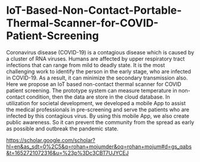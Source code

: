 # IoT-Based-Non-Contact-Portable-Thermal-Scanner-for-COVID-Patient-Screening

Coronavirus disease (COVID-19) is a contagious disease which is caused by a cluster of RNA viruses. Humans are affected by upper respiratory tract infections that can range from mild to deadly state. It is the most challenging work to identify the person in the early stage, who are infected in COVID-19. As a result, it can minimize the secondary transmission also. Here we propose an IoT based non-contact thermal scanner for COVID patient screening. The prototype system can measure temperature in non-contact condition, then the data are store in the cloud database. In utilization for societal development, we developed a mobile App to assist the medical professionals in pre-screening and serve the patients who are infected by this contagious virus. By using this mobile App, we also create public awareness. So it can prevent the community from the spread as early as possible and outbreak the pandemic state.

https://scholar.google.com/scholar?hl=en&as_sdt=0%2C5&q=rohan+mojumder&oq=rohan+mojum#d=gs_qabs&t=1652721072316&u=%23p%3Dc3CBT7UJYCEJ
